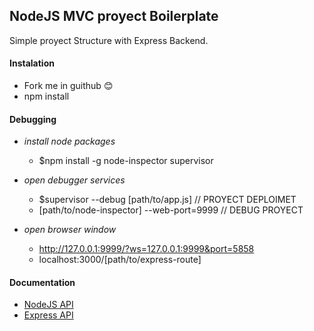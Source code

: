## NodeJS MVC proyect Boilerplate
Simple proyect Structure with Express Backend.
 
 
 
#### Instalation
- Fork me in guithub :blush:
- npm install


#### Debugging
- *install node packages*
    - $npm install -g node-inspector supervisor

- *open debugger services*
    - $supervisor --debug [path/to/app.js] // PROYECT DEPLOIMET
    - [path/to/node-inspector] --web-port=9999 // DEBUG PROYECT

- *open browser window*
    - http://127.0.0.1:9999/?ws=127.0.0.1:9999&port=5858
    - localhost:3000/[path/to/express-route]


#### Documentation
- [NodeJS API](https://nodejs.org/api/)
- [Express API](http://expressjs.com/4x/api.html)